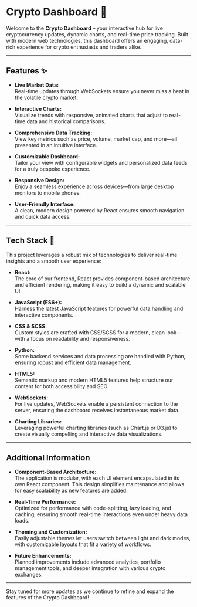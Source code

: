 # Crypto Dashboard 🚀

Welcome to the **Crypto Dashboard** – your interactive hub for live cryptocurrency updates, dynamic charts, and real-time price tracking. Built with modern web technologies, this dashboard offers an engaging, data-rich experience for crypto enthusiasts and traders alike.

---

## Features ✨

- **Live Market Data:**  
  Real-time updates through WebSockets ensure you never miss a beat in the volatile crypto market.

- **Interactive Charts:**  
  Visualize trends with responsive, animated charts that adjust to real-time data and historical comparisons.

- **Comprehensive Data Tracking:**  
  View key metrics such as price, volume, market cap, and more—all presented in an intuitive interface.

- **Customizable Dashboard:**  
  Tailor your view with configurable widgets and personalized data feeds for a truly bespoke experience.

- **Responsive Design:**  
  Enjoy a seamless experience across devices—from large desktop monitors to mobile phones.

- **User-Friendly Interface:**  
  A clean, modern design powered by React ensures smooth navigation and quick data access.

---

## Tech Stack 🔧

This project leverages a robust mix of technologies to deliver real-time insights and a smooth user experience:

- **React:**  
  The core of our frontend, React provides component-based architecture and efficient rendering, making it easy to build a dynamic and scalable UI.

- **JavaScript (ES6+):**  
  Harness the latest JavaScript features for powerful data handling and interactive components.

- **CSS & SCSS:**  
  Custom styles are crafted with CSS/SCSS for a modern, clean look—with a focus on readability and responsiveness.

- **Python:**  
  Some backend services and data processing are handled with Python, ensuring robust and efficient data management.

- **HTML5:**  
  Semantic markup and modern HTML5 features help structure our content for both accessibility and SEO.

- **WebSockets:**  
  For live updates, WebSockets enable a persistent connection to the server, ensuring the dashboard receives instantaneous market data.

- **Charting Libraries:**  
  Leveraging powerful charting libraries (such as Chart.js or D3.js) to create visually compelling and interactive data visualizations.

---

## Additional Information

- **Component-Based Architecture:**  
  The application is modular, with each UI element encapsulated in its own React component. This design simplifies maintenance and allows for easy scalability as new features are added.

- **Real-Time Performance:**  
  Optimized for performance with code-splitting, lazy loading, and caching, ensuring smooth real-time interactions even under heavy data loads.

- **Theming and Customization:**  
  Easily adjustable themes let users switch between light and dark modes, with customizable layouts that fit a variety of workflows.

- **Future Enhancements:**  
  Planned improvements include advanced analytics, portfolio management tools, and deeper integration with various crypto exchanges.

---

Stay tuned for more updates as we continue to refine and expand the features of the Crypto Dashboard!
